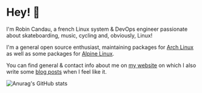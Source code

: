 # Hey! :wave:

I'm Robin Candau, a french Linux system & DevOps engineer passionate about skateboarding, music, cycling and, obviously, Linux!

I'm a general open source enthusiast, maintaining packages for [Arch Linux](https://archlinux.org/packages/?sort=&q=&maintainer=Antiz) as well as some packages for [Alpine Linux](https://pkgs.alpinelinux.org/packages?name=&branch=edge&repo=&arch=&maintainer=Robin+Candau).

You can find general & contact info about me on [my website](https://antiz.fr) on which I also write some [blog posts](https://antiz.fr/blog/) when I feel like it.

![Anurag's GitHub stats](https://github-readme-stats.vercel.app/api?username=Antiz96&count_private=true&show_icons=true&theme=tokyonight)

